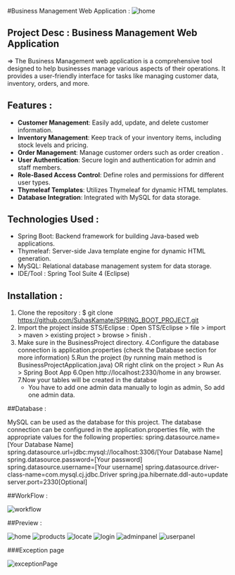 #Business Management Web Application :
![home](https://github.com/SuhasKamate/Business_Management_Project/assets/126138738/068df66a-163e-413b-913f-2f66bafd814d)

## Project Desc : Business Management Web Application 
  => The Business Management web application is a comprehensive tool designed to help businesses manage various aspects of their operations. 
          It provides a user-friendly interface for tasks like managing customer data, inventory, orders, and more.

## Features  :

- **Customer Management**: Easily add, update, and delete customer information.
- **Inventory Management**: Keep track of your inventory items, including stock levels and pricing.
- **Order Management**: Manage customer orders such as order creation .
- **User Authentication**: Secure login and authentication for admin and staff members.
- **Role-Based Access Control**: Define roles and permissions for different user types.
- **Thymeleaf Templates**: Utilizes Thymeleaf for dynamic HTML templates.
- **Database Integration**: Integrated with MySQL for data storage.

## Technologies Used :

- Spring Boot: Backend framework for building Java-based web applications.
- Thymeleaf: Server-side Java template engine for dynamic HTML generation.
- MySQL: Relational database management system for data storage.
- IDE/Tool : Spring Tool Suite 4 (Eclipse)

## Installation :

1. Clone the repository : $ git clone https://github.com/SuhasKamate/SPRING_BOOT_PROJECT.git
2. Import the project inside STS/Eclipse :
     Open STS/Eclipse > file > import > maven > existing project > browse > finish .
3. Make sure in the BusinessProject directory.
4.Configure the database connection is application.properties (check the Database section for more information)
5.Run the project (by running main method is BusinessProjectApplication.java) OR right clink on the project > Run As > Spring Boot App
6.Open http://localhost:2330/home in any browser.
7.Now your tables will be created in the databse
   - You have to add one admin data manually to login as admin, So add one admin data.
    

##Database :

MySQL can be used as the database for this project. 
The database connection can be configured in the application.properties file, with the appropriate values for the following properties:
spring.datasource.name=[Your Database Name]
spring.datasource.url=jdbc:mysql://localhost:3306/[Your Database Name]
spring.datasource.password=[Your password]
spring.datasource.username=[Your username]
spring.datasource.driver-class-name=com.mysql.cj.jdbc.Driver
spring.jpa.hibernate.ddl-auto=update
server.port=2330[Optional]

##WorkFlow :

![workflow](https://github.com/SuhasKamate/Business_Management_Project/assets/126138738/6c2c1857-70a0-40f5-aaa9-293a3b4c87a6)

##Preview :

![home](https://github.com/SuhasKamate/Business_Management_Project/assets/126138738/068df66a-163e-413b-913f-2f66bafd814d)
![products](https://github.com/SuhasKamate/Business_Management_Project/assets/126138738/1302b1a5-4ebe-4d02-aac5-7539eb4a6b3b)
![locate](https://github.com/SuhasKamate/Business_Management_Project/assets/126138738/e923ba3c-f5b7-4d4a-903f-840a93c1d157)
![login](https://github.com/SuhasKamate/Business_Management_Project/assets/126138738/3af269e3-87dd-438c-ba03-d8733b28c235)
![adminpanel](https://github.com/SuhasKamate/Business_Management_Project/assets/126138738/89304e46-476e-4846-895b-09d49c8945af)
![userpanel](https://github.com/SuhasKamate/Business_Management_Project/assets/126138738/9034a930-decb-409f-8d22-67d40eeee5a6)

###Exception page

![exceptionPage](https://github.com/SuhasKamate/Business_Management_Project/assets/126138738/7d097910-f56e-4201-8c5a-2b445d7f3bf9)
